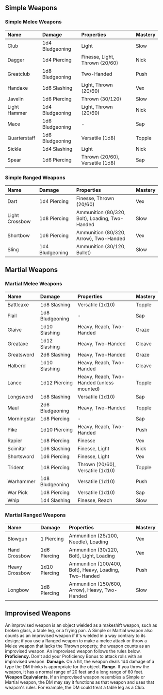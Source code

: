 
## Simple Weapons

### Simple Melee Weapons

| Name         | Damage          | Properties                      | Mastery |
| :----------- | :-------------- | :------------------------------ | :------ |
| Club         | 1d4 Bludgeoning | Light                           | Slow    |
| Dagger       | 1d4 Piercing    | Finesse, Light, Thrown (20/60)  | Nick    |
| Greatclub    | 1d8 Bludgeoning | Two-Handed                      | Push    |
| Handaxe      | 1d6 Slashing    | Light, Thrown (20/60)           | Vex     |
| Javelin      | 1d6 Piercing    | Thrown (30/120)                 | Slow    |
| Light Hammer | 1d4 Bludgeoning | Light, Thrown (20/60)           | Nick    |
| Mace         | 1d6 Bludgeoning | -                               | Sap     |
| Quarterstaff | 1d6 Bludgeoning | Versatile (1d8)                 | Topple  |
| Sickle       | 1d4 Slashing    | Light                           | Nick    |
| Spear        | 1d6 Piercing    | Thrown (20/60), Versatile (1d8) | Sap     |


### Simple Ranged Weapons

| Name           | Damage          | Properties                                     | Mastery |
| :------------- | :-------------- | :--------------------------------------------- | :------ |
| Dart           | 1d4 Piercing    | Finesse, Thrown (20/60)                        | Vex     |
| Light Crossbow | 1d8 Piercing    | Ammunition (80/320, Bolt), Loading, Two-Handed | Slow    |
| Shortbow       | 1d6 Piercing    | Ammunition (80/320, Arrow), Two-Handed         | Vex     |
| Sling          | 1d4 Bludgeoning | Ammunition (30/120, Bullet)                    | Slow    |


## Martial Weapons

### Martial Melee Weapons

| Name        | Damage          | Properties                                | Mastery |
| :---------- | :-------------- | :---------------------------------------- | :------ |
| Battleaxe   | 1d8 Slashing    | Versatile (1d10)                          | Topple  |
| Flail       | 1d8 Bludgeoning | -                                         | Sap     |
| Glaive      | 1d10 Slashing   | Heavy, Reach, Two-Handed                  | Graze   |
| Greataxe    | 1d12 Slashing   | Heavy, Two-Handed                         | Cleave  |
| Greatsword  | 2d6 Slashing    | Heavy, Two-Handed                         | Graze   |
| Halberd     | 1d10 Slashing   | Heavy, Reach, Two-Handed                  | Cleave  |
| Lance       | 1d12 Piercing   | Heavy, Reach, Two-Handed (unless mounted) | Topple  |
| Longsword   | 1d8 Slashing    | Versatile (1d10)                          | Sap     |
| Maul        | 2d6 Bludgeoning | Heavy, Two-Handed                         | Topple  |
| Morningstar | 1d8 Piercing    | -                                         | Sap     |
| Pike        | 1d10 Piercing   | Heavy, Reach, Two-Handed                  | Push    |
| Rapier      | 1d8 Piercing    | Finesse                                   | Vex     |
| Scimitar    | 1d6 Slashing    | Finesse, Light                            | Nick    |
| Shortsword  | 1d6 Piercing    | Finesse, Light                            | Vex     |
| Trident     | 1d8 Piercing    | Thrown (20/60), Versatile (1d10)          | Topple  |
| Warhammer   | 1d8 Bludgeoning | Versatile (1d10)                          | Push    |
| War Pick    | 1d8 Piercing    | Versatile (1d10)                          | Sap     |
| Whip        | 1d4 Slashing    | Finesse, Reach                            | Slow    |


### Martial Ranged Weapons

| Name           | Damage        | Properties                                             | Mastery |
| :------------- | :------------ | :----------------------------------------------------- | :------ |
| Blowgun        | 1 Piercing    | Ammunition (25/100, Needle), Loading                   | Vex     |
| Hand Crossbow  | 1d6 Piercing  | Ammunition (30/120, Bolt), Light, Loading              | Vex     |
| Heavy Crossbow | 1d10 Piercing | Ammunition (100/400, Bolt), Heavy, Loading, Two-Handed | Push    |
| Longbow        | 1d8 Piercing  | Ammunition (150/600, Arrow), Heavy, Two-Handed         | Slow    |


## Improvised Weapons
An improvised weapon is an object wielded as a makeshift weapon, such as broken glass, a table leg, or a frying pan. A Simple or Martial weapon also counts as an improvised weapon if it's wielded in a way contrary to its design; if you use a Ranged weapon to make a melee attack or throw a Melee weapon that lacks the Thrown property, the weapon counts as an improvised weapon. An improvised weapon follows the rules below.
**Proficiency.** Don't add your Proficiency Bonus to attack rolls with an improvised weapon.
**Damage.** On a hit, the weapon deals 1d4 damage of a type the DM thinks is appropriate for the object.
**Range.** If you throw the weapon, it has a normal range of 20 feet and a long range of 60 feet.
**Weapon Equivalents.** If an improvised weapon resembles a Simple or Martial weapon, the DM may say it functions as that weapon and uses that weapon's rules. For example, the DM could treat a table leg as a Club.